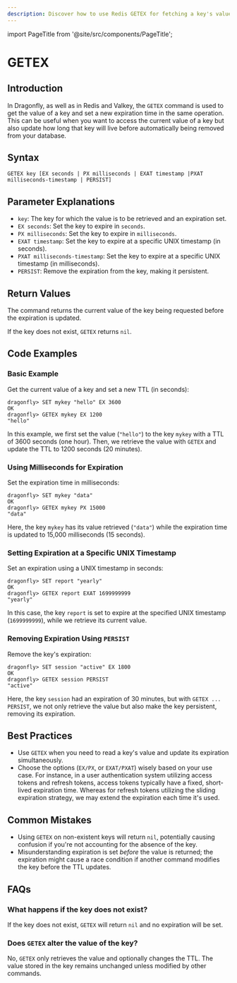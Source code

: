 ```yaml
---
description: Discover how to use Redis GETEX for fetching a key's value and setting its expiration.
---
```


import PageTitle from '@site/src/components/PageTitle';

# GETEX

<PageTitle title="Redis GETEX Command (Documentation) | Dragonfly" />

## Introduction

In Dragonfly, as well as in Redis and Valkey, the `GETEX` command is used to get the value of a key and set a new expiration time in the same operation.
This can be useful when you want to access the current value of a key but also update how long that key will live before automatically being removed from your database.

## Syntax

```shell
GETEX key [EX seconds | PX milliseconds | EXAT timestamp |PXAT milliseconds-timestamp | PERSIST]
```

## Parameter Explanations

- `key`: The key for which the value is to be retrieved and an expiration set.
- `EX seconds`: Set the key to expire in `seconds`.
- `PX milliseconds`: Set the key to expire in `milliseconds`.
- `EXAT timestamp`: Set the key to expire at a specific UNIX timestamp (in seconds).
- `PXAT milliseconds-timestamp`: Set the key to expire at a specific UNIX timestamp (in milliseconds).
- `PERSIST`: Remove the expiration from the key, making it persistent.

## Return Values

The command returns the current value of the key being requested before the expiration is updated.

If the key does not exist, `GETEX` returns `nil`.

## Code Examples

### Basic Example

Get the current value of a key and set a new TTL (in seconds):

```shell
dragonfly> SET mykey "hello" EX 3600
OK
dragonfly> GETEX mykey EX 1200
"hello"
```

In this example, we first set the value (`"hello"`) to the key `mykey` with a TTL of 3600 seconds (one hour).
Then, we retrieve the value with `GETEX` and update the TTL to 1200 seconds (20 minutes).

### Using Milliseconds for Expiration

Set the expiration time in milliseconds:

```shell
dragonfly> SET mykey "data"
OK
dragonfly> GETEX mykey PX 15000
"data"
```

Here, the key `mykey` has its value retrieved (`"data"`) while the expiration time is updated to 15,000 milliseconds (15 seconds).

### Setting Expiration at a Specific UNIX Timestamp

Set an expiration using a UNIX timestamp in seconds:

```shell
dragonfly> SET report "yearly"
OK
dragonfly> GETEX report EXAT 1699999999
"yearly"
```

In this case, the key `report` is set to expire at the specified UNIX timestamp (`1699999999`), while we retrieve its current value.

### Removing Expiration Using `PERSIST`

Remove the key's expiration:

```shell
dragonfly> SET session "active" EX 1800
OK
dragonfly> GETEX session PERSIST
"active"
```

Here, the key `session` had an expiration of 30 minutes, but with `GETEX ... PERSIST`, we not only retrieve the value but also make the key persistent, removing its expiration.

## Best Practices

- Use `GETEX` when you need to read a key's value and update its expiration simultaneously.
- Choose the options (`EX/PX`, or `EXAT/PXAT`) wisely based on your use case. For instance, in a user authentication system utilizing access tokens and refresh tokens, access tokens typically have a fixed, short-lived expiration time. Whereas for refresh tokens utilizing the sliding expiration strategy, we may extend the expiration each time it's used.

## Common Mistakes

- Using `GETEX` on non-existent keys will return `nil`, potentially causing confusion if you're not accounting for the absence of the key.
- Misunderstanding expiration is set _before_ the value is returned; the expiration might cause a race condition if another command modifies the key before the TTL updates.

## FAQs

### What happens if the key does not exist?

If the key does not exist, `GETEX` will return `nil` and no expiration will be set.

### Does `GETEX` alter the value of the key?

No, `GETEX` only retrieves the value and optionally changes the TTL.
The value stored in the key remains unchanged unless modified by other commands.
